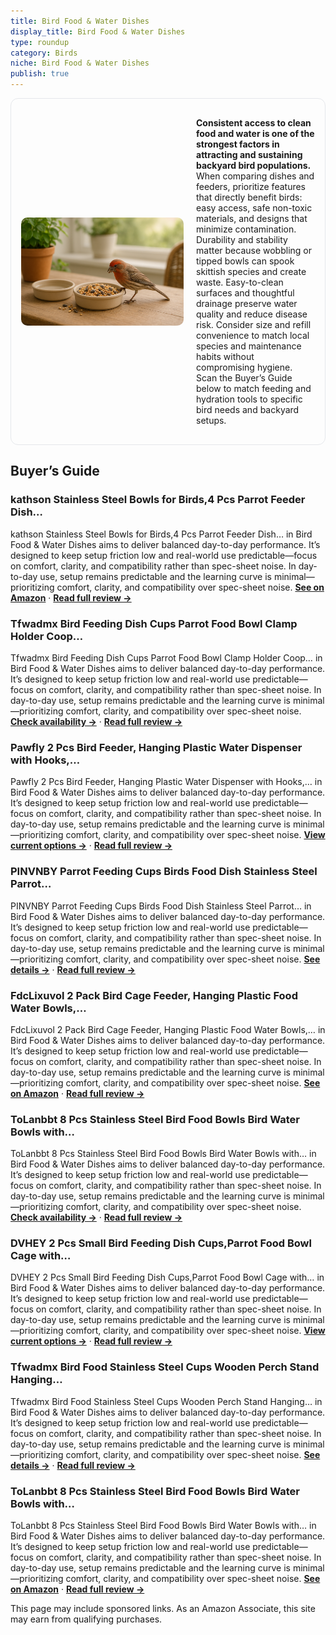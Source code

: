```yaml
---
title: Bird Food & Water Dishes
display_title: Bird Food & Water Dishes
type: roundup
category: Birds
niche: Bird Food & Water Dishes
publish: true
---
```


<section class="hero-split" style="width:100%;box-sizing:border-box;border:1px solid #e5e7eb;border-radius:12px;padding:16px;display:grid;grid-template-columns:minmax(260px,40%) 1fr;gap:20px;align-items:center;"><figure style="margin:0;"><img src="/hero/roundups/birds/bird-food-water-dishes.webp" alt="" style="width:100%;height:auto;display:block;border-radius:10px;"/></figure><div class="hero-copy" style="min-width:0;"><p><strong>Consistent access to clean food and water is one of the strongest factors in attracting and sustaining backyard bird populations.</strong> When comparing dishes and feeders, prioritize features that directly benefit birds: easy access, safe non-toxic materials, and designs that minimize contamination. Durability and stability matter because wobbling or tipped bowls can spook skittish species and create waste. Easy-to-clean surfaces and thoughtful drainage preserve water quality and reduce disease risk. Consider size and refill convenience to match local species and maintenance habits without compromising hygiene. Scan the Buyer’s Guide below to match feeding and hydration tools to specific bird needs and backyard setups.</p></div></section>

<h2>Buyer’s Guide</h2>
<h3>kathson Stainless Steel Bowls for Birds,4 Pcs Parrot Feeder Dish…</h3>
<p>kathson Stainless Steel Bowls for Birds,4 Pcs Parrot Feeder Dish… in Bird Food & Water Dishes aims to deliver balanced day-to-day performance. It’s designed to keep setup friction low and real-world use predictable&mdash;focus on comfort, clarity, and compatibility rather than spec-sheet noise. In day-to-day use, setup remains predictable and the learning curve is minimal&mdash;prioritizing comfort, clarity, and compatibility over spec-sheet noise. <a href="https://amzn.to/3IVgF7l" target="_blank" rel="nofollow sponsored noopener noopener" target="_blank"><strong>See on Amazon</strong></a> · <a href="/reviews/kathson-stainless-steel-bowls-for-birds-4-pcs-parrot-feeder-dish-cups-b-92caad3b/"><strong>Read full review &rarr;</strong></a></p>
<h3>Tfwadmx Bird Feeding Dish Cups Parrot Food Bowl Clamp Holder Coop…</h3>
<p>Tfwadmx Bird Feeding Dish Cups Parrot Food Bowl Clamp Holder Coop… in Bird Food & Water Dishes aims to deliver balanced day-to-day performance. It’s designed to keep setup friction low and real-world use predictable&mdash;focus on comfort, clarity, and compatibility rather than spec-sheet noise. In day-to-day use, setup remains predictable and the learning curve is minimal&mdash;prioritizing comfort, clarity, and compatibility over spec-sheet noise. <a href="https://amzn.to/4mHMCOh" target="_blank" rel="nofollow sponsored noopener noopener" target="_blank"><strong>Check availability &rarr;</strong></a> · <a href="/reviews/tfwadmx-bird-feeding-dish-cups-parrot-food-bowl-clamp-holder-coop-cup-2-dcb8a783/"><strong>Read full review &rarr;</strong></a></p>
<h3>Pawfly 2 Pcs Bird Feeder, Hanging Plastic Water Dispenser with Hooks,…</h3>
<p>Pawfly 2 Pcs Bird Feeder, Hanging Plastic Water Dispenser with Hooks,… in Bird Food & Water Dishes aims to deliver balanced day-to-day performance. It’s designed to keep setup friction low and real-world use predictable&mdash;focus on comfort, clarity, and compatibility rather than spec-sheet noise. In day-to-day use, setup remains predictable and the learning curve is minimal&mdash;prioritizing comfort, clarity, and compatibility over spec-sheet noise. <a href="https://amzn.to/3VPeRzK" target="_blank" rel="nofollow sponsored noopener noopener" target="_blank"><strong>View current options &rarr;</strong></a> · <a href="/reviews/pawfly-2-pcs-bird-feeder-hanging-plastic-water-dispenser-with-hooks-foo-79cef97f/"><strong>Read full review &rarr;</strong></a></p>
<h3>PINVNBY Parrot Feeding Cups Birds Food Dish Stainless Steel Parrot…</h3>
<p>PINVNBY Parrot Feeding Cups Birds Food Dish Stainless Steel Parrot… in Bird Food & Water Dishes aims to deliver balanced day-to-day performance. It’s designed to keep setup friction low and real-world use predictable&mdash;focus on comfort, clarity, and compatibility rather than spec-sheet noise. In day-to-day use, setup remains predictable and the learning curve is minimal&mdash;prioritizing comfort, clarity, and compatibility over spec-sheet noise. <a href="https://amzn.to/42oRmkI" target="_blank" rel="nofollow sponsored noopener noopener" target="_blank"><strong>See details &rarr;</strong></a> · <a href="/reviews/pinvnby-parrot-feeding-cups-birds-food-dish-stainless-steel-parrot-feed-2ec07b7e/"><strong>Read full review &rarr;</strong></a></p>
<h3>FdcLixuvol 2 Pack Bird Cage Feeder, Hanging Plastic Food Water Bowls,…</h3>
<p>FdcLixuvol 2 Pack Bird Cage Feeder, Hanging Plastic Food Water Bowls,… in Bird Food & Water Dishes aims to deliver balanced day-to-day performance. It’s designed to keep setup friction low and real-world use predictable&mdash;focus on comfort, clarity, and compatibility rather than spec-sheet noise. In day-to-day use, setup remains predictable and the learning curve is minimal&mdash;prioritizing comfort, clarity, and compatibility over spec-sheet noise. <a href="https://amzn.to/47aJgyQ" target="_blank" rel="nofollow sponsored noopener noopener" target="_blank"><strong>See on Amazon</strong></a> · <a href="/reviews/fdclixuvol-2-pack-bird-cage-feeder-hanging-plastic-food-water-bowls-par-d5b3b808/"><strong>Read full review &rarr;</strong></a></p>
<h3>ToLanbbt 8 Pcs Stainless Steel Bird Food Bowls Bird Water Bowls with…</h3>
<p>ToLanbbt 8 Pcs Stainless Steel Bird Food Bowls Bird Water Bowls with… in Bird Food & Water Dishes aims to deliver balanced day-to-day performance. It’s designed to keep setup friction low and real-world use predictable&mdash;focus on comfort, clarity, and compatibility rather than spec-sheet noise. In day-to-day use, setup remains predictable and the learning curve is minimal&mdash;prioritizing comfort, clarity, and compatibility over spec-sheet noise. <a href="https://amzn.to/4pWnVAG" target="_blank" rel="nofollow sponsored noopener noopener" target="_blank"><strong>Check availability &rarr;</strong></a> · <a href="/reviews/tolanbbt-8-pcs-stainless-steel-bird-food-bowls-bird-water-bowls-with-cl-c7f09113/"><strong>Read full review &rarr;</strong></a></p>
<h3>DVHEY 2 Pcs Small Bird Feeding Dish Cups,Parrot Food Bowl Cage with…</h3>
<p>DVHEY 2 Pcs Small Bird Feeding Dish Cups,Parrot Food Bowl Cage with… in Bird Food & Water Dishes aims to deliver balanced day-to-day performance. It’s designed to keep setup friction low and real-world use predictable&mdash;focus on comfort, clarity, and compatibility rather than spec-sheet noise. In day-to-day use, setup remains predictable and the learning curve is minimal&mdash;prioritizing comfort, clarity, and compatibility over spec-sheet noise. <a href="https://amzn.to/4nxxx35" target="_blank" rel="nofollow sponsored noopener noopener" target="_blank"><strong>View current options &rarr;</strong></a> · <a href="/reviews/dvhey-2-pcs-small-bird-feeding-dish-cups-parrot-food-bowl-cage-with-cla-0888d70c/"><strong>Read full review &rarr;</strong></a></p>
<h3>Tfwadmx Bird Food Stainless Steel Cups Wooden Perch Stand Hanging…</h3>
<p>Tfwadmx Bird Food Stainless Steel Cups Wooden Perch Stand Hanging… in Bird Food & Water Dishes aims to deliver balanced day-to-day performance. It’s designed to keep setup friction low and real-world use predictable&mdash;focus on comfort, clarity, and compatibility rather than spec-sheet noise. In day-to-day use, setup remains predictable and the learning curve is minimal&mdash;prioritizing comfort, clarity, and compatibility over spec-sheet noise. <a href="https://amzn.to/4nZt8pn" target="_blank" rel="nofollow sponsored noopener noopener" target="_blank"><strong>See details &rarr;</strong></a> · <a href="/reviews/tfwadmx-bird-food-stainless-steel-cups-wooden-perch-stand-hanging-feede-8acbd6b4/"><strong>Read full review &rarr;</strong></a></p>
<h3>ToLanbbt 8 Pcs Stainless Steel Bird Food Bowls Bird Water Bowls with…</h3>
<p>ToLanbbt 8 Pcs Stainless Steel Bird Food Bowls Bird Water Bowls with… in Bird Food & Water Dishes aims to deliver balanced day-to-day performance. It’s designed to keep setup friction low and real-world use predictable&mdash;focus on comfort, clarity, and compatibility rather than spec-sheet noise. In day-to-day use, setup remains predictable and the learning curve is minimal&mdash;prioritizing comfort, clarity, and compatibility over spec-sheet noise. <a href="https://amzn.to/4gRsQP0" target="_blank" rel="nofollow sponsored noopener noopener" target="_blank"><strong>See on Amazon</strong></a> · <a href="/reviews/tolanbbt-8-pcs-stainless-steel-bird-food-bowls-bird-water-bowls-with-cl-c7f09113/"><strong>Read full review &rarr;</strong></a></p>
<aside class="disclosure">This page may include sponsored links. As an Amazon Associate, this site may earn from qualifying purchases.</aside>
